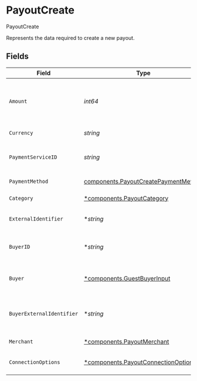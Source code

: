 # PayoutCreate

PayoutCreate

Represents the data required to create a new payout.


## Fields

| Field                                                                                                                                                      | Type                                                                                                                                                       | Required                                                                                                                                                   | Description                                                                                                                                                | Example                                                                                                                                                    |
| ---------------------------------------------------------------------------------------------------------------------------------------------------------- | ---------------------------------------------------------------------------------------------------------------------------------------------------------- | ---------------------------------------------------------------------------------------------------------------------------------------------------------- | ---------------------------------------------------------------------------------------------------------------------------------------------------------- | ---------------------------------------------------------------------------------------------------------------------------------------------------------- |
| `Amount`                                                                                                                                                   | *int64*                                                                                                                                                    | :heavy_check_mark:                                                                                                                                         | The monetary amount for this payout, in the smallest currency unit for the given currency, for example `1299` cents to create an authorization for $12.99. | 1299                                                                                                                                                       |
| `Currency`                                                                                                                                                 | *string*                                                                                                                                                   | :heavy_check_mark:                                                                                                                                         | The ISO-4217 currency code for this payout.                                                                                                                | EUR                                                                                                                                                        |
| `PaymentServiceID`                                                                                                                                         | *string*                                                                                                                                                   | :heavy_check_mark:                                                                                                                                         | The ID of the payment service to use for the payout.                                                                                                       | ed8bd87d-85ad-40cf-8e8f-007e21e55aad                                                                                                                       |
| `PaymentMethod`                                                                                                                                            | [components.PayoutCreatePaymentMethod](../../models/components/payoutcreatepaymentmethod.md)                                                               | :heavy_check_mark:                                                                                                                                         | The type of payment method to send funds too.                                                                                                              |                                                                                                                                                            |
| `Category`                                                                                                                                                 | [*components.PayoutCategory](../../models/components/payoutcategory.md)                                                                                    | :heavy_minus_sign:                                                                                                                                         | The type of payout to process.                                                                                                                             | online_gambling                                                                                                                                            |
| `ExternalIdentifier`                                                                                                                                       | **string*                                                                                                                                                  | :heavy_minus_sign:                                                                                                                                         | A value that can be used to match the payout against your own records.                                                                                     | payout-12345                                                                                                                                               |
| `BuyerID`                                                                                                                                                  | **string*                                                                                                                                                  | :heavy_minus_sign:                                                                                                                                         | The `id` of a stored buyer to use for this payout Use this instead of the `buyer` or `buyer_external_identifier`.                                          | fe26475d-ec3e-4884-9553-f7356683f7f9                                                                                                                       |
| `Buyer`                                                                                                                                                    | [*components.GuestBuyerInput](../../models/components/guestbuyerinput.md)                                                                                  | :heavy_minus_sign:                                                                                                                                         | Inline buyer details for the payout. Use this instead of the `buyer_id` or `buyer_external_identifier`.                                                    |                                                                                                                                                            |
| `BuyerExternalIdentifier`                                                                                                                                  | **string*                                                                                                                                                  | :heavy_minus_sign:                                                                                                                                         | The `external_identifier` of a stored buyer to use for this payout. Use this instead of the `buyer_id` or `buyer`.                                         | buyer-12345                                                                                                                                                |
| `Merchant`                                                                                                                                                 | [*components.PayoutMerchant](../../models/components/payoutmerchant.md)                                                                                    | :heavy_minus_sign:                                                                                                                                         | Merchant information for the source of the payout.                                                                                                         |                                                                                                                                                            |
| `ConnectionOptions`                                                                                                                                        | [*components.PayoutConnectionOptions](../../models/components/payoutconnectionoptions.md)                                                                  | :heavy_minus_sign:                                                                                                                                         | Optional fields for processing payouts on specific payment services.                                                                                       |                                                                                                                                                            |
